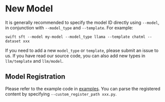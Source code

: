 # New Model

It is generally recommended to specify the model ID directly using `--model`, in conjunction with `--model_type` and `--template`. For example:

```shell
swift sft --model my-model --model_type llama --template chatml --dataset xxx
```

If you need to add a new `model_type` or `template`, please submit an issue to us. If you have read our source code, you can also add new types in `llm/template` and `llm/model`.

## Model Registration
Please refer to the example code in [examples](https://github.com/modelscope/swift/blob/main/examples/custom/model.py). You can parse the registered content by specifying `--custom_register_path xxx.py`.
